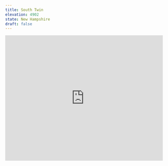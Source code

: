 ```yaml
---
title: South Twin 
elevation: 4902
state: New Hampshire
draft: false
---
```

<iframe class="alltrails" src="https://www.alltrails.com/widget/trail/us/new-hampshire/north-twin-and-south-twin-mountain-via-north-twin-trail?u=i&sh=q5vqbr" width="100%" height="400" frameBorder="0" scrolling="no" marginHeight="0" marginWidth="0" title="AllTrails: Trail Guides and Maps for Hiking, Camping, and Running"></iframe>
